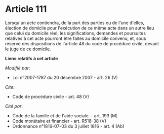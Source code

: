 # Article 111

Lorsqu'un acte contiendra, de la part des parties ou de l'une d'elles, élection de domicile pour l'exécution de ce même acte
dans un autre lieu que celui du domicile réel, les significations, demandes et poursuites relatives à cet acte pourront être
faites au domicile convenu, et, sous réserve des dispositions de l'article 48 du code de procédure civile, devant le juge de
ce domicile.

**Liens relatifs à cet article**

_Modifié par_:

  - Loi n°2007-1787 du 20 décembre 2007 - art. 26 (V)

_Cite_:

  - Code de procédure civile - art. 48 (V)

_Cité par_:

  - Code de la famille et de l'aide sociale. - art. 193 (M)
  - Code monétaire et financier - art. R518-38 (V)
  - Ordonnance n°1816-07-03 du 3 juillet 1816 - art. 4 (Ab)
